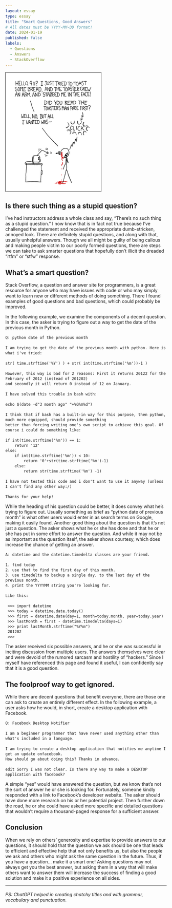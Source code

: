 ```yaml
---
layout: essay
type: essay
title: "Smart Questions, Good Answers"
# All dates must be YYYY-MM-DD format!
date: 2024-01-19
published: false
labels:
  - Questions
  - Answers
  - StackOverflow
---
```


<img width="300px" class="rounded float-start pe-4" src="../img/smart-questions/rtfm.png">

## Is there such thing as a stupid question?

I’ve had instructors address a whole class and say, “There’s no such thing as a stupid question.” I now know that is in fact not true because I’ve challenged the statement and received the appropriate dumb-stricken, annoyed look. There are definitely stupid questions, and along with that, usually unhelpful answers. Though we all might be guilty of being callous and making people victim to our poorly formed questions, there are steps we can take to ask smarter questions that hopefully don’t illicit the dreaded “rtfm” or “stfw” response.

## What’s a smart question?

Stack Overflow, a question and answer site for programmers, is a great resource for anyone who may have issues with code or who may simply want to learn new or different methods of doing something. There I found examples of good questions and bad questions, which could probably be improved.

In the following example, we examine the components of a decent question. In this case, the asker is trying to figure out a way to get the date of the previous month in Python.

```
Q: python date of the previous month

I am trying to get the date of the previous month with python. Here is what i've tried:

str( time.strftime('%Y') ) + str( int(time.strftime('%m'))-1 )

However, this way is bad for 2 reasons: First it returns 20122 for the February of 2012 (instead of 201202) 
and secondly it will return 0 instead of 12 on January.

I have solved this trouble in bash with:

echo $(date -d"3 month ago" "+%G%m%d")

I think that if bash has a built-in way for this purpose, then python, much more equipped, should provide something 
better than forcing writing one's own script to achieve this goal. Of course i could do something like:

if int(time.strftime('%m')) == 1:
    return '12'
else:
    if int(time.strftime('%m')) < 10:
        return '0'+str(time.strftime('%m')-1)
    else:
        return str(time.strftime('%m') -1)
        
I have not tested this code and i don't want to use it anyway (unless I can't find any other way:/)

Thanks for your help!
```

While the heading of his question could be better, it does convey what he’s trying to figure out. Usually something as brief as “python date of previous month” is what other users would enter in as search terms on Google, making it easily found. Another good thing about the question is that it’s not just a question. The asker shows what he or she has done and that he or she has put in some effort to answer the question. And while it may not be as important as the question itself, the asker shows courtesy, which does increase the chance of getting an answer.

```
A: datetime and the datetime.timedelta classes are your friend.

1. find today
2. use that to find the first day of this month.
3. use timedelta to backup a single day, to the last day of the previous month.
4. print the YYYYMM string you're looking for.

Like this:

 >>> import datetime
 >>> today = datetime.date.today()
 >>> first = datetime.date(day=1, month=today.month, year=today.year)
 >>> lastMonth = first - datetime.timedelta(days=1)
 >>> print lastMonth.strftime("%Y%m")
 201202
 >>>

```
 
The asker received six possible answers, and he or she was successful in inciting discussion from multiple users. The answers themselves were clear and were devoid of the rumored sarcasm and hostility of “hackers.” Since I myself have referenced this page and found it useful, I can confidently say that it is a good question.

## The foolproof way to get ignored.

While there are decent questions that benefit everyone, there are those one can ask to create an entirely different effect. In the following example, a user asks how he would, in short, create a desktop application with Facebook.

```
Q: Facebook Desktop Notifier

I am a beginner programmer that have never used anything other than what's included in a language.

I am trying to create a desktop application that notifies me anytime I get an update onfacebook. 
How should go about doing this? Thanks in advance.

edit Sorry I was not clear. Is there any way to make a DESKTOP application with facebook?
```

A simple “yes” would have answered the question, but we know that’s not the sort of answer he or she is looking for. Fortunately, someone kindly responded with a link to Facebook’s developer website. The asker should have done more research on his or her potential project. Then further down the road, he or she could have asked more specific and detailed questions that wouldn’t require a thousand-paged response for a sufficient answer.

## Conclusion

When we rely on others’ generosity and expertise to provide answers to our questions, it should hold that the question we ask should be one that leads to efficient and effective help that not only benefits us, but also the people we ask and others who might ask the same question in the future. Thus, if you have a question… make it a smart one! Asking questions may not always get you the best answer, but asking them in a way that will make others want to answer them will increase the success of finding a good solution and make it a positive experience on all sides.

<hr>

###### PS: ChatGPT helped in creating chatchy titles and with grammar, vocabulary and punctuation.
